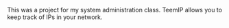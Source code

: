 This was a project for my system administration class.  TeemIP allows you to keep track of IPs in your network.
